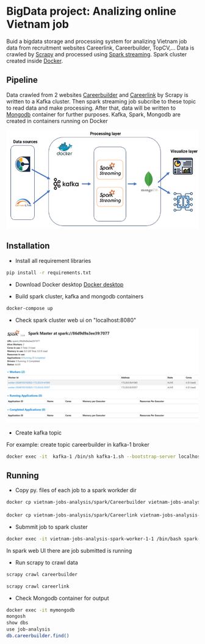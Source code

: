 # BigData project: Analizing online Vietnam job
Buid a bigdata storage and processing system for analizing Vietnam job data from recruitment websites Careerlink, Careerbuilder, TopCV,... Data is crawled by [Scrapy](https://scrapy.org/) and processed using [Spark streaming](https://spark.apache.org/). Spark cluster created inside [Docker](https://www.docker.com/).


## Pipeline

Data crawled from 2 websites [Careerbuilder](https://careerbuilder.vn/) and [Careerlink](https://www.careerlink.vn/) by Scrapy is written to a Kafka cluster. Then spark streaming job subcribe to these topic to read data and make processing. After that, data will be written to [Mongodb](https://www.mongodb.com/) container for further purposes. Kafka, Spark, Mongodb are created in containers running on Docker

![Alt text](image/pipeline.png)

## Installation

- Install all requirement libraries
```bash
pip install -r requirements.txt
```

- Download Docker desktop [Docker desktop](https://www.docker.com/products/docker-desktop/)

- Build spark cluster, kafka and mongodb containers
```bash
docker-compose up
```
- Check spark cluster web ui on "localhost:8080"

![Alt text](image/spark.png)

- Create kafka topic

For example: create topic careerbuilder in kafka-1 broker

```bash
docker exec -it  kafka-1 /bin/sh kafka-1.sh --bootstrap-server localhost:9092 --topic careerbuilder --create --partitions 3 --replication-factor 1
```
## Running

- Copy py. files of each job to a spark workder dir
```bash
docker cp vietnam-jobs-analysis/spark/Careerbuilder vietnam-jobs-analysis-spark-worker-1-1:opt/bitnami/spark

docker cp vietnam-jobs-analysis/spark/Careerlink vietnam-jobs-analysis-spark-worker-2-1:opt/bitnami/spark
```

- Submmit job to spark cluster

```bash
docker exec -it vietnam-jobs-analysis-spark-worker-1-1 /bin/bash spark-submit --master spark://spark-master:7077 --conf spark.jars.packages=org.apache.spark:spark-sql-kafka-0-10_2.12:3.5.0,org.apache.kafka:kafka-clients:3.5.0,org.mongodb.spark:mongo-spark-connector_2.12:3.0.2 --conf spark.jars.ivy=/tmp/binami/pkg/cache --num-executors 2 --driver-memory 512m --executor-memory 512m --executor-cores 2 Careerbuilder/CareerbuilderMain.py
```
In spark web UI there are job submitted is running



- Run scrapy to crawl data

```bash
scrapy crawl careerbuilder
```
```bash
scrapy crawl careerlink
```

- Check Mongodb container for output

```bash
docker exec -it mymongodb
mongosh
show dbs
use job-analysis
db.careerbuilder.find()
```